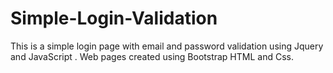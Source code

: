 # Simple-Login-Validation
This is a simple login page with email and password validation using Jquery and JavaScript .
Web pages created using Bootstrap HTML and Css.
